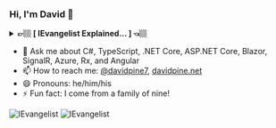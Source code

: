 ### Hi, I'm David 👋

<details><summary><b>👉🏼 [ IEvangelist Explained... ] 👈🏼</b></summary>

Use your imagination.

```csharp
interface IEvangelist : IAcceptFailure,
                        IAdapt,
                        IAdvocate,
                        IAssure,
                        IContribute,
                        ICriticize,
                        IEvaluate,
                        IExceed,
                        IGetBackUp,
                        IGrow,
                        IInspirable,
                        IInspire,
                        ILead,
                        ILearn,
                        ILeverage,
                        IListen,
                        IMentor,
                        IMetaAF,
                        IModerate,
                        IMotivatable,
                        IMotivate,
                        INeverGiveUp,
                        IPassionate,
                        IProsper,
                        IRemainPositive,
                        IShare,
                        ISucceed,
                        IPerson
{
    // An evangelist is...write your own implementation
}
```

</details>

- 💬 Ask me about C#, TypeScript, .NET Core, ASP.NET Core, Blazor, SignalR, Azure, Rx, and Angular
- 📫 How to reach me: [@davidpine7](https://twitter.com/davidpine7), [davidpine.net](https://davidpine.net/)
- 😄 Pronouns: he/him/his
- ⚡ Fun fact: I come from a family of nine!

<img src="https://github-readme-stats.vercel.app/api?username=IEvangelist&show_icons=true&theme=dark" alt="IEvangelist" />
<img src="https://github-readme-stats.vercel.app/api/top-langs/?username=IEvangelist&theme=dark&layout=compact&hide=html,javascript&langs_count=6" alt="IEvangelist" />

